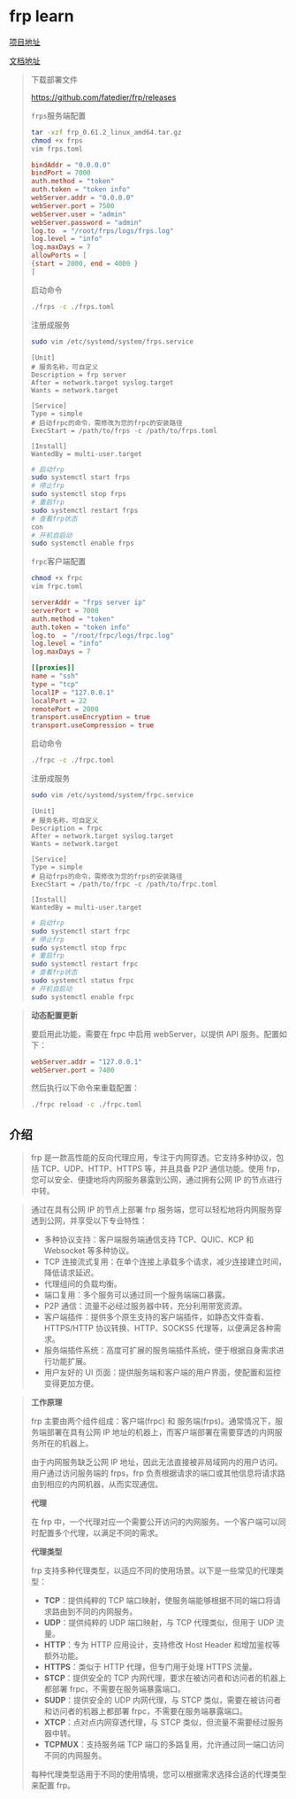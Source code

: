 # frp learn

[项目地址](https://github.com/fatedier/frp)

[文档地址](https://gofrp.org/zh-cn/docs/overview/)

> 下载部署文件
>
> https://github.com/fatedier/frp/releases
>
> `frps`服务端配置
>
> ```bash
> tar -xzf frp_0.61.2_linux_amd64.tar.gz
> chmod +x frps
> vim frps.toml
> ```
>
> ```toml
> bindAddr = "0.0.0.0"
> bindPort = 7000
> auth.method = "token"
> auth.token = "token info"
> webServer.addr = "0.0.0.0"
> webServer.port = 7500
> webServer.user = "admin"
> webServer.password = "admin"
> log.to  = "/root/frps/logs/frps.log"
> log.level = "info"
> log.maxDays = 7
> allowPorts = [
> {start = 2000, end = 4000 }
> ]
> ```
>
> 启动命令
>
> ```bash
> ./frps -c ./frps.toml
> ```
>
> 注册成服务
>
> ```bash
> sudo vim /etc/systemd/system/frps.service
> ```
>
> ```
> [Unit]
> # 服务名称，可自定义
> Description = frp server
> After = network.target syslog.target
> Wants = network.target
> 
> [Service]
> Type = simple
> # 启动frpc的命令，需修改为您的frpc的安装路径
> ExecStart = /path/to/frps -c /path/to/frps.toml
> 
> [Install]
> WantedBy = multi-user.target
> ```
>
> ```bash
> # 启动frp
> sudo systemctl start frps
> # 停止frp
> sudo systemctl stop frps
> # 重启frp
> sudo systemctl restart frps
> # 查看frp状态
> con
> # 开机自启动
> sudo systemctl enable frps
> ```
>
> `frpc`客户端配置
>
> ```bash
> chmod +x frpc
> vim frpc.toml
> ```
>
> ```toml
> serverAddr = "frps server ip"
> serverPort = 7000
> auth.method = "token"
> auth.token = "token info"
> log.to  = "/root/frpc/logs/frpc.log"
> log.level = "info"
> log.maxDays = 7
> 
> [[proxies]]
> name = "ssh"
> type = "tcp"
> localIP = "127.0.0.1"
> localPort = 22
> remotePort = 2000
> transport.useEncryption = true
> transport.useCompression = true
> ```
>
> 启动命令
>
> ```bash
> ./frpc -c ./frpc.toml
> ```
>
> 注册成服务
>
> ```bash
> sudo vim /etc/systemd/system/frpc.service
> ```
>
> ```
> [Unit]
> # 服务名称，可自定义
> Description = frpc
> After = network.target syslog.target
> Wants = network.target
> 
> [Service]
> Type = simple
> # 启动frps的命令，需修改为您的frps的安装路径
> ExecStart = /path/to/frpc -c /path/to/frpc.toml
> 
> [Install]
> WantedBy = multi-user.target
> ```
>
> ```bash
> # 启动frp
> sudo systemctl start frpc
> # 停止frp
> sudo systemctl stop frpc
> # 重启frp
> sudo systemctl restart frpc
> # 查看frp状态
> sudo systemctl status frpc
> # 开机自启动
> sudo systemctl enable frpc
> ```
>

> **动态配置更新**
>
> 要启用此功能，需要在 frpc 中启用 webServer，以提供 API 服务。配置如下：
>
> ```toml
> webServer.addr = "127.0.0.1"
> webServer.port = 7400
> ```
>
> 然后执行以下命令来重载配置：
>
> ```bash
> ./frpc reload -c ./frpc.toml
> ```

## 介绍

> frp 是一款高性能的反向代理应用，专注于内网穿透。它支持多种协议，包括 TCP、UDP、HTTP、HTTPS 等，并且具备 P2P 通信功能。使用 frp，您可以安全、便捷地将内网服务暴露到公网，通过拥有公网 IP 的节点进行中转。

> 通过在具有公网 IP 的节点上部署 frp 服务端，您可以轻松地将内网服务穿透到公网，并享受以下专业特性：
>
> - 多种协议支持：客户端服务端通信支持 TCP、QUIC、KCP 和 Websocket 等多种协议。
> - TCP 连接流式复用：在单个连接上承载多个请求，减少连接建立时间，降低请求延迟。
> - 代理组间的负载均衡。
> - 端口复用：多个服务可以通过同一个服务端端口暴露。
> - P2P 通信：流量不必经过服务器中转，充分利用带宽资源。
> - 客户端插件：提供多个原生支持的客户端插件，如静态文件查看、HTTPS/HTTP 协议转换、HTTP、SOCKS5 代理等，以便满足各种需求。
> - 服务端插件系统：高度可扩展的服务端插件系统，便于根据自身需求进行功能扩展。
> - 用户友好的 UI 页面：提供服务端和客户端的用户界面，使配置和监控变得更加方便。

> **工作原理**
>
> frp 主要由两个组件组成：客户端(frpc) 和 服务端(frps)。通常情况下，服务端部署在具有公网 IP 地址的机器上，而客户端部署在需要穿透的内网服务所在的机器上。
>
> 由于内网服务缺乏公网 IP 地址，因此无法直接被非局域网内的用户访问。用户通过访问服务端的 frps，frp 负责根据请求的端口或其他信息将请求路由到相应的内网机器，从而实现通信。
>
> **代理**
>
> 在 frp 中，一个代理对应一个需要公开访问的内网服务。一个客户端可以同时配置多个代理，以满足不同的需求。
>
> **代理类型**
>
> frp 支持多种代理类型，以适应不同的使用场景。以下是一些常见的代理类型：
>
> - **TCP**：提供纯粹的 TCP 端口映射，使服务端能够根据不同的端口将请求路由到不同的内网服务。
> - **UDP**：提供纯粹的 UDP 端口映射，与 TCP 代理类似，但用于 UDP 流量。
> - **HTTP**：专为 HTTP 应用设计，支持修改 Host Header 和增加鉴权等额外功能。
> - **HTTPS**：类似于 HTTP 代理，但专门用于处理 HTTPS 流量。
> - **STCP**：提供安全的 TCP 内网代理，要求在被访问者和访问者的机器上都部署 frpc，不需要在服务端暴露端口。
> - **SUDP**：提供安全的 UDP 内网代理，与 STCP 类似，需要在被访问者和访问者的机器上都部署 frpc，不需要在服务端暴露端口。
> - **XTCP**：点对点内网穿透代理，与 STCP 类似，但流量不需要经过服务器中转。
> - **TCPMUX**：支持服务端 TCP 端口的多路复用，允许通过同一端口访问不同的内网服务。
>
> 每种代理类型适用于不同的使用情境，您可以根据需求选择合适的代理类型来配置 frp。